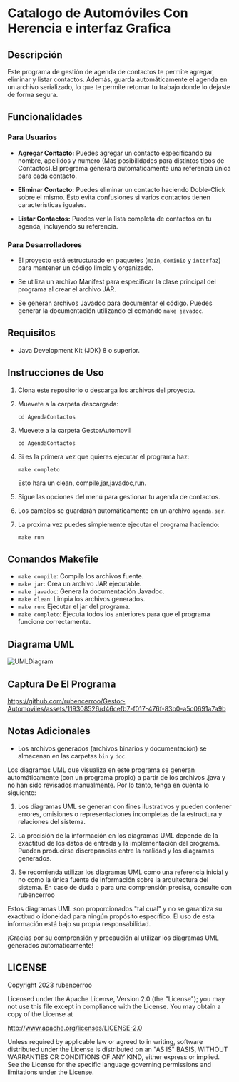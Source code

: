 # Catalogo de Automóviles Con Herencia e interfaz Grafica

## Descripción
Este programa de gestión de agenda de contactos te permite agregar, eliminar y listar contactos. Además, guarda automáticamente el agenda en un archivo serializado, lo que te permite retomar tu trabajo donde lo dejaste de forma segura.

## Funcionalidades

### Para Usuarios
- **Agregar Contacto:** Puedes agregar un contacto especificando su nombre, apellidos y numero (Mas posibilidades para distintos tipos de Contactos).El programa generará automáticamente una referencia única para cada contacto.

- **Eliminar Contacto:** Puedes eliminar un contacto haciendo Doble-Click sobre el mismo. Esto evita confusiones si varios contactos tienen caracteristicas iguales.

- **Listar Contactos:** Puedes ver la lista completa de contactos en tu agenda, incluyendo su referencia.

### Para Desarrolladores
- El proyecto está estructurado en paquetes (`main`, `dominio` y `interfaz`) para mantener un código limpio y organizado.

- Se utiliza un archivo Manifest para especificar la clase principal del programa al crear el archivo JAR.

- Se generan archivos Javadoc para documentar el código. Puedes generar la documentación utilizando el comando `make javadoc`.

## Requisitos
- Java Development Kit (JDK) 8 o superior.

## Instrucciones de Uso
1. Clona este repositorio o descarga los archivos del proyecto.
2. Muevete a la carpeta descargada:
   ```console
   cd AgendaContactos
   ```
3. Muevete a la carpeta GestorAutomovil
   ```console
   cd AgendaContactos
   ```
4. Si es la primera vez que quieres ejecutar el programa haz:
   ```console
   make completo
   ```
    Esto hara un clean, compile,jar,javadoc,run.
   
5. Sigue las opciones del menú para gestionar tu agenda de contactos.

6. Los cambios se guardarán automáticamente en un archivo `agenda.ser`.
7. La proxima vez puedes simplemente ejecutar el programa haciendo:
   ```console
   make run
   ```

## Comandos Makefile
- `make compile`: Compila los archivos fuente.
- `make jar`: Crea un archivo JAR ejecutable.
- `make javadoc`: Genera la documentación Javadoc.
- `make clean`: Limpia los archivos generados.
- `make run`: Ejecutar el jar del programa.
- `make completo`: Ejecuta todos los anteriores para que el programa funcione correctamente.

## Diagrama UML
![UMLDiagram](https://github.com/rubencerroo/Gestor-Automoviles/assets/119308526/69387eca-7e1e-48df-b4c3-b422bd8aac18)

## Captura De El Programa


https://github.com/rubencerroo/Gestor-Automoviles/assets/119308526/d46cefb7-f017-476f-83b0-a5c0691a7a9b



## Notas Adicionales

- Los archivos generados (archivos binarios y documentación) se almacenan en las carpetas `bin` y `doc`.

Los diagramas UML que visualiza en este programa se generan automáticamente (con un programa propio) a partir de los archivos .java y no han sido revisados manualmente. Por lo tanto, tenga en cuenta lo siguiente:

1. Los diagramas UML se generan con fines ilustrativos y pueden contener errores, omisiones o representaciones incompletas de la estructura y relaciones del sistema.

2. La precisión de la información en los diagramas UML depende de la exactitud de los datos de entrada y la implementación del programa. Pueden producirse discrepancias entre la realidad y los diagramas generados.

3. Se recomienda utilizar los diagramas UML como una referencia inicial y no como la única fuente de información sobre la arquitectura del sistema. En caso de duda o para una comprensión precisa, consulte con rubencerroo

Estos diagramas UML son proporcionados "tal cual" y no se garantiza su exactitud o idoneidad para ningún propósito específico. El uso de esta información está bajo su propia responsabilidad.

¡Gracias por su comprensión y precaución al utilizar los diagramas UML generados automáticamente!

## LICENSE
   Copyright 2023 rubencerroo
   
   Licensed under the Apache License, Version 2.0 (the "License");
   you may not use this file except in compliance with the License.
   You may obtain a copy of the License at
   
   http://www.apache.org/licenses/LICENSE-2.0

   Unless required by applicable law or agreed to in writing, software
   distributed under the License is distributed on an "AS IS" BASIS,
   WITHOUT WARRANTIES OR CONDITIONS OF ANY KIND, either express or implied.
   See the License for the specific language governing permissions and
   limitations under the License.

